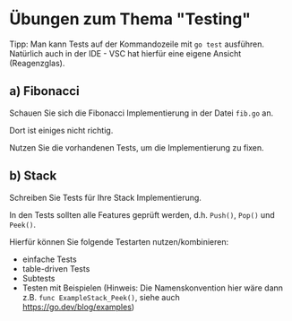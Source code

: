 # Übungen zum Thema "Testing"

Tipp: Man kann Tests auf der Kommandozeile mit `go test` ausführen. Natürlich auch in der IDE - VSC hat
hierfür eine eigene Ansicht (Reagenzglas).

## a) Fibonacci

Schauen Sie sich die Fibonacci Implementierung in der Datei `fib.go` an.

Dort ist einiges nicht richtig.

Nutzen Sie die vorhandenen Tests, um die Implementierung zu fixen.

## b) Stack

Schreiben Sie Tests für Ihre Stack Implementierung.

In den Tests sollten alle Features geprüft werden, d.h. `Push()`, `Pop()` und `Peek()`.

Hierfür können Sie folgende Testarten nutzen/kombinieren:

* einfache Tests
* table-driven Tests
* Subtests
* Testen mit Beispielen (Hinweis: Die Namenskonvention hier wäre dann z.B. `func ExampleStack_Peek()`, siehe
  auch https://go.dev/blog/examples)

